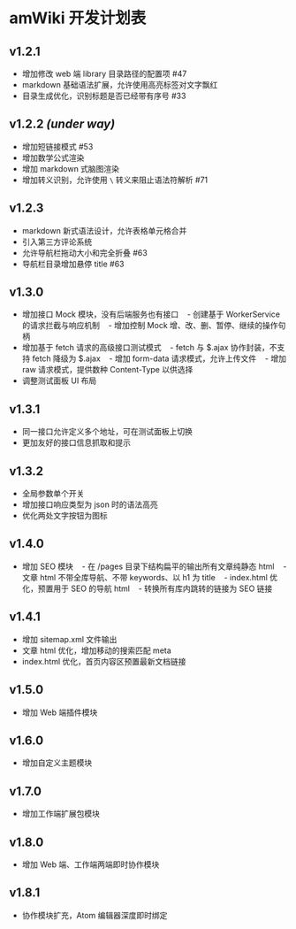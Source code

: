 # amWiki 开发计划表

## v1.2.1

- 增加修改 web 端 library 目录路径的配置项 #47
- markdown 基础语法扩展，允许使用高亮标签对文字飘红
- 目录生成优化，识别标题是否已经带有序号 #33

## v1.2.2 _(under way)_

- 增加短链接模式 #53
- 增加数学公式渲染
- 增加 markdown 式脑图渲染
- 增加转义识别，允许使用 `\` 转义来阻止语法符解析 #71

## v1.2.3

- markdown 新式语法设计，允许表格单元格合并
- 引入第三方评论系统
- 允许导航栏拖动大小和完全折叠 #63
- 导航栏目录增加悬停 title #63

## v1.3.0 

- 增加接口 Mock 模块，没有后端服务也有接口
    - 创建基于 WorkerService 的请求拦截与响应机制
    - 增加控制 Mock 增、改、删、暂停、继续的操作句柄
- 增加基于 fetch 请求的高级接口测试模式
    - fetch 与 $.ajax 协作封装，不支持 fetch 降级为 $.ajax
    - 增加 form-data 请求模式，允许上传文件
    - 增加 raw 请求模式，提供数种 Content-Type 以供选择
- 调整测试面板 UI 布局

## v1.3.1 

- 同一接口允许定义多个地址，可在测试面板上切换
- 更加友好的接口信息抓取和提示

## v1.3.2

- 全局参数单个开关
- 增加接口响应类型为 json 时的语法高亮
- 优化两处文字按钮为图标

## v1.4.0

- 增加 SEO 模块
    - 在 /pages 目录下结构扁平的输出所有文章纯静态 html
    - 文章 html 不带全库导航、不带 keywords、以 h1 为 title
    - index.html 优化，预置用于 SEO 的导航 html
    - 转换所有库内跳转的链接为 SEO 链接

## v1.4.1

- 增加 sitemap.xml 文件输出
- 文章 html 优化，增加移动的搜索匹配 meta
- index.html 优化，首页内容区预置最新文档链接

## v1.5.0

- 增加 Web 端插件模块

## v1.6.0

- 增加自定义主题模块

## v1.7.0

- 增加工作端扩展包模块

## v1.8.0

- 增加 Web 端、工作端两端即时协作模块

## v1.8.1

- 协作模块扩充，Atom 编辑器深度即时绑定


